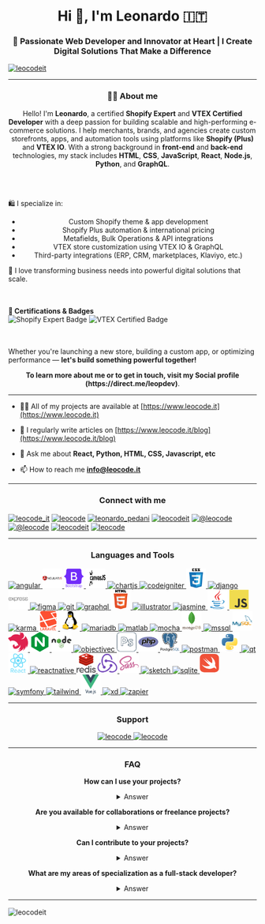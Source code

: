 <h1 align="center">Hi 👋, I'm Leonardo 🇮🇹</h1>
<h3 align="center">🚀 Passionate Web Developer and Innovator at Heart | I Create Digital Solutions That Make a Difference</h3>

<p align="left"> <a href="https://github.com/ryo-ma/github-profile-trophy"><img src="https://github-profile-trophy.vercel.app/?username=leocodeit" alt="leocodeit" /></a> </p>

---

<h3 align="center">👨‍💻 About me</h3>
<p align="center">
Hello! I'm <strong>Leonardo</strong>, a certified <strong>Shopify Expert</strong> and <strong>VTEX Certified Developer</strong> with a deep passion for building scalable and high-performing e-commerce solutions.  
I help merchants, brands, and agencies create custom storefronts, apps, and automation tools using platforms like <strong>Shopify (Plus)</strong> and <strong>VTEX IO</strong>.  
With a strong background in <strong>front-end</strong> and <strong>back-end</strong> technologies, my stack includes <strong>HTML</strong>, <strong>CSS</strong>, <strong>JavaScript</strong>, <strong>React</strong>, <strong>Node.js</strong>, <strong>Python</strong>, and <strong>GraphQL</strong>.

<br><br>

🛍️ I specialize in:
<ul align="center">
  <li>Custom Shopify theme & app development</li>
  <li>Shopify Plus automation & international pricing</li>
  <li>Metafields, Bulk Operations & API integrations</li>
  <li>VTEX store customization using VTEX IO & GraphQL</li>
  <li>Third-party integrations (ERP, CRM, marketplaces, Klaviyo, etc.)</li>
</ul>

🚀 I love transforming business needs into powerful digital solutions that scale.

<br><br>
<strong>📛 Certifications & Badges</strong><br>
<img src="https://img.shields.io/badge/Shopify%20Expert-Certified-brightgreen?logo=shopify&style=for-the-badge" alt="Shopify Expert Badge" />
<img src="https://img.shields.io/badge/VTEX%20Developer-Certified-purple?logo=vtex&style=for-the-badge" alt="VTEX Certified Badge" />

<br><br>
Whether you're launching a new store, building a custom app, or optimizing performance — <strong>let's build something powerful together!</strong>
</p>


<p align="center"><strong>To learn more about me or to get in touch, visit my Social profile (https://direct.me/leopdev)</strong>.


---

- 👨‍💻 All of my projects are available at [https://www.leocode.it](https://www.leocode.it)

- 📝 I regularly write articles on [https://www.leocode.it/blog](https://www.leocode.it/blog)

- 💬 Ask me about **React, Python, HTML, CSS, Javascript, etc**

- 📫 How to reach me **info@leocode.it**

---

<h3 align="center">Connect with me</h3>
<p align="left">
<a href="https://codepen.io/leocode_it" target="blank"><img align="center" src="https://raw.githubusercontent.com/rahuldkjain/github-profile-readme-generator/master/src/images/icons/Social/codepen.svg" alt="leocode_it" height="30" width="40" /></a>
<a href="https://dev.to/leocode" target="blank"><img align="center" src="https://raw.githubusercontent.com/rahuldkjain/github-profile-readme-generator/master/src/images/icons/Social/devto.svg" alt="leocode" height="30" width="40" /></a>
<a href="https://twitter.com/leonardo_pedani" target="blank"><img align="center" src="https://raw.githubusercontent.com/rahuldkjain/github-profile-readme-generator/master/src/images/icons/Social/twitter.svg" alt="leonardo_pedani" height="30" width="40" /></a>
<a href="https://instagram.com/leocodeit" target="blank"><img align="center" src="https://raw.githubusercontent.com/rahuldkjain/github-profile-readme-generator/master/src/images/icons/Social/instagram.svg" alt="leocodeit" height="30" width="40" /></a>
<a href="https://hashnode.com/@leocode" target="blank"><img align="center" src="https://raw.githubusercontent.com/rahuldkjain/github-profile-readme-generator/master/src/images/icons/Social/hashnode.svg" alt="@leocode" height="30" width="40" /></a>
<a href="https://medium.com/@leocode" target="blank"><img align="center" src="https://raw.githubusercontent.com/rahuldkjain/github-profile-readme-generator/master/src/images/icons/Social/medium.svg" alt="@leocode" height="30" width="40" /></a>
<a href="https://www.codechef.com/users/leocodeit" target="blank"><img align="center" src="https://cdn.jsdelivr.net/npm/simple-icons@3.1.0/icons/codechef.svg" alt="leocodeit" height="30" width="40" /></a>
<a href="https://www.topcoder.com/members/leocode" target="blank"><img align="center" src="https://raw.githubusercontent.com/rahuldkjain/github-profile-readme-generator/master/src/images/icons/Social/topcoder.svg" alt="leocode" height="30" width="40" /></a>
</p>

---

<h3 align="center">Languages and Tools</h3>
<p align="left"> <a href="https://angular.io" target="_blank" rel="noreferrer"> <img src="https://angular.io/assets/images/logos/angular/angular.svg" alt="angular" width="40" height="40"/> </a> <a href="https://angular.io" target="_blank" rel="noreferrer"> <img src="https://raw.githubusercontent.com/devicons/devicon/master/icons/angularjs/angularjs-original-wordmark.svg" alt="angularjs" width="40" height="40"/> </a> <a href="https://getbootstrap.com" target="_blank" rel="noreferrer"> <img src="https://raw.githubusercontent.com/devicons/devicon/master/icons/bootstrap/bootstrap-plain-wordmark.svg" alt="bootstrap" width="40" height="40"/> </a> <a href="https://canvasjs.com" target="_blank" rel="noreferrer"> <img src="https://raw.githubusercontent.com/Hardik0307/Hardik0307/master/assets/canvasjs-charts.svg" alt="canvasjs" width="40" height="40"/> </a> <a href="https://www.chartjs.org" target="_blank" rel="noreferrer"> <img src="https://www.chartjs.org/media/logo-title.svg" alt="chartjs" width="40" height="40"/> </a> <a href="https://codeigniter.com" target="_blank" rel="noreferrer"> <img src="https://cdn.worldvectorlogo.com/logos/codeigniter.svg" alt="codeigniter" width="40" height="40"/> </a> <a href="https://www.w3schools.com/css/" target="_blank" rel="noreferrer"> <img src="https://raw.githubusercontent.com/devicons/devicon/master/icons/css3/css3-original-wordmark.svg" alt="css3" width="40" height="40"/> </a> <a href="https://www.djangoproject.com/" target="_blank" rel="noreferrer"> <img src="https://cdn.worldvectorlogo.com/logos/django.svg" alt="django" width="40" height="40"/> </a> <a href="https://expressjs.com" target="_blank" rel="noreferrer"> <img src="https://raw.githubusercontent.com/devicons/devicon/master/icons/express/express-original-wordmark.svg" alt="express" width="40" height="40"/> </a> <a href="https://www.figma.com/" target="_blank" rel="noreferrer"> <img src="https://www.vectorlogo.zone/logos/figma/figma-icon.svg" alt="figma" width="40" height="40"/> </a> <a href="https://git-scm.com/" target="_blank" rel="noreferrer"> <img src="https://www.vectorlogo.zone/logos/git-scm/git-scm-icon.svg" alt="git" width="40" height="40"/> </a> <a href="https://graphql.org" target="_blank" rel="noreferrer"> <img src="https://www.vectorlogo.zone/logos/graphql/graphql-icon.svg" alt="graphql" width="40" height="40"/> </a> <a href="https://www.w3.org/html/" target="_blank" rel="noreferrer"> <img src="https://raw.githubusercontent.com/devicons/devicon/master/icons/html5/html5-original-wordmark.svg" alt="html5" width="40" height="40"/> </a> <a href="https://www.adobe.com/in/products/illustrator.html" target="_blank" rel="noreferrer"> <img src="https://www.vectorlogo.zone/logos/adobe_illustrator/adobe_illustrator-icon.svg" alt="illustrator" width="40" height="40"/> </a> <a href="https://jasmine.github.io/" target="_blank" rel="noreferrer"> <img src="https://www.vectorlogo.zone/logos/jasmine/jasmine-icon.svg" alt="jasmine" width="40" height="40"/> </a> <a href="https://www.java.com" target="_blank" rel="noreferrer"> <img src="https://raw.githubusercontent.com/devicons/devicon/master/icons/java/java-original.svg" alt="java" width="40" height="40"/> </a> <a href="https://developer.mozilla.org/en-US/docs/Web/JavaScript" target="_blank" rel="noreferrer"> <img src="https://raw.githubusercontent.com/devicons/devicon/master/icons/javascript/javascript-original.svg" alt="javascript" width="40" height="40"/> </a> <a href="https://karma-runner.github.io/latest/index.html" target="_blank" rel="noreferrer"> <img src="https://raw.githubusercontent.com/detain/svg-logos/780f25886640cef088af994181646db2f6b1a3f8/svg/karma.svg" alt="karma" width="40" height="40"/> </a> <a href="https://laravel.com/" target="_blank" rel="noreferrer"> <img src="https://raw.githubusercontent.com/devicons/devicon/master/icons/laravel/laravel-plain-wordmark.svg" alt="laravel" width="40" height="40"/> </a> <a href="https://www.linux.org/" target="_blank" rel="noreferrer"> <img src="https://raw.githubusercontent.com/devicons/devicon/master/icons/linux/linux-original.svg" alt="linux" width="40" height="40"/> </a> <a href="https://mariadb.org/" target="_blank" rel="noreferrer"> <img src="https://www.vectorlogo.zone/logos/mariadb/mariadb-icon.svg" alt="mariadb" width="40" height="40"/> </a> <a href="https://www.mathworks.com/" target="_blank" rel="noreferrer"> <img src="https://upload.wikimedia.org/wikipedia/commons/2/21/Matlab_Logo.png" alt="matlab" width="40" height="40"/> </a> <a href="https://mochajs.org" target="_blank" rel="noreferrer"> <img src="https://www.vectorlogo.zone/logos/mochajs/mochajs-icon.svg" alt="mocha" width="40" height="40"/> </a> <a href="https://www.mongodb.com/" target="_blank" rel="noreferrer"> <img src="https://raw.githubusercontent.com/devicons/devicon/master/icons/mongodb/mongodb-original-wordmark.svg" alt="mongodb" width="40" height="40"/> </a> <a href="https://www.microsoft.com/en-us/sql-server" target="_blank" rel="noreferrer"> <img src="https://www.svgrepo.com/show/303229/microsoft-sql-server-logo.svg" alt="mssql" width="40" height="40"/> </a> <a href="https://www.mysql.com/" target="_blank" rel="noreferrer"> <img src="https://raw.githubusercontent.com/devicons/devicon/master/icons/mysql/mysql-original-wordmark.svg" alt="mysql" width="40" height="40"/> </a> <a href="https://nestjs.com/" target="_blank" rel="noreferrer"> <img src="https://raw.githubusercontent.com/devicons/devicon/master/icons/nestjs/nestjs-plain.svg" alt="nestjs" width="40" height="40"/> </a> <a href="https://www.nginx.com" target="_blank" rel="noreferrer"> <img src="https://raw.githubusercontent.com/devicons/devicon/master/icons/nginx/nginx-original.svg" alt="nginx" width="40" height="40"/> </a> <a href="https://nodejs.org" target="_blank" rel="noreferrer"> <img src="https://raw.githubusercontent.com/devicons/devicon/master/icons/nodejs/nodejs-original-wordmark.svg" alt="nodejs" width="40" height="40"/> </a> <a href="https://developer.apple.com/library/archive/documentation/Cocoa/Conceptual/ProgrammingWithObjectiveC/Introduction/Introduction.html" target="_blank" rel="noreferrer"> <img src="https://www.vectorlogo.zone/logos/apple_objectivec/apple_objectivec-icon.svg" alt="objectivec" width="40" height="40"/> </a> <a href="https://www.photoshop.com/en" target="_blank" rel="noreferrer"> <img src="https://raw.githubusercontent.com/devicons/devicon/master/icons/photoshop/photoshop-line.svg" alt="photoshop" width="40" height="40"/> </a> <a href="https://www.php.net" target="_blank" rel="noreferrer"> <img src="https://raw.githubusercontent.com/devicons/devicon/master/icons/php/php-original.svg" alt="php" width="40" height="40"/> </a> <a href="https://www.postgresql.org" target="_blank" rel="noreferrer"> <img src="https://raw.githubusercontent.com/devicons/devicon/master/icons/postgresql/postgresql-original-wordmark.svg" alt="postgresql" width="40" height="40"/> </a> <a href="https://postman.com" target="_blank" rel="noreferrer"> <img src="https://www.vectorlogo.zone/logos/getpostman/getpostman-icon.svg" alt="postman" width="40" height="40"/> </a> <a href="https://www.python.org" target="_blank" rel="noreferrer"> <img src="https://raw.githubusercontent.com/devicons/devicon/master/icons/python/python-original.svg" alt="python" width="40" height="40"/> </a> <a href="https://www.qt.io/" target="_blank" rel="noreferrer"> <img src="https://upload.wikimedia.org/wikipedia/commons/0/0b/Qt_logo_2016.svg" alt="qt" width="40" height="40"/> </a> <a href="https://reactjs.org/" target="_blank" rel="noreferrer"> <img src="https://raw.githubusercontent.com/devicons/devicon/master/icons/react/react-original-wordmark.svg" alt="react" width="40" height="40"/> </a> <a href="https://reactnative.dev/" target="_blank" rel="noreferrer"> <img src="https://reactnative.dev/img/header_logo.svg" alt="reactnative" width="40" height="40"/> </a> <a href="https://redis.io" target="_blank" rel="noreferrer"> <img src="https://raw.githubusercontent.com/devicons/devicon/master/icons/redis/redis-original-wordmark.svg" alt="redis" width="40" height="40"/> </a> <a href="https://redux.js.org" target="_blank" rel="noreferrer"> <img src="https://raw.githubusercontent.com/devicons/devicon/master/icons/redux/redux-original.svg" alt="redux" width="40" height="40"/> </a> <a href="https://sass-lang.com" target="_blank" rel="noreferrer"> <img src="https://raw.githubusercontent.com/devicons/devicon/master/icons/sass/sass-original.svg" alt="sass" width="40" height="40"/> </a> <a href="https://www.sketch.com/" target="_blank" rel="noreferrer"> <img src="https://www.vectorlogo.zone/logos/sketchapp/sketchapp-icon.svg" alt="sketch" width="40" height="40"/> </a> <a href="https://www.sqlite.org/" target="_blank" rel="noreferrer"> <img src="https://www.vectorlogo.zone/logos/sqlite/sqlite-icon.svg" alt="sqlite" width="40" height="40"/> </a> <a href="https://developer.apple.com/swift/" target="_blank" rel="noreferrer"> <img src="https://raw.githubusercontent.com/devicons/devicon/master/icons/swift/swift-original.svg" alt="swift" width="40" height="40"/> </a> <a href="https://symfony.com" target="_blank" rel="noreferrer"> <img src="https://symfony.com/logos/symfony_black_03.svg" alt="symfony" width="40" height="40"/> </a> <a href="https://tailwindcss.com/" target="_blank" rel="noreferrer"> <img src="https://www.vectorlogo.zone/logos/tailwindcss/tailwindcss-icon.svg" alt="tailwind" width="40" height="40"/> </a> <a href="https://vuejs.org/" target="_blank" rel="noreferrer"> <img src="https://raw.githubusercontent.com/devicons/devicon/master/icons/vuejs/vuejs-original-wordmark.svg" alt="vuejs" width="40" height="40"/> </a> <a href="https://www.adobe.com/products/xd.html" target="_blank" rel="noreferrer"> <img src="https://cdn.worldvectorlogo.com/logos/adobe-xd.svg" alt="xd" width="40" height="40"/> </a> <a href="https://zapier.com" target="_blank" rel="noreferrer"> <img src="https://www.vectorlogo.zone/logos/zapier/zapier-icon.svg" alt="zapier" width="40" height="40"/> </a> </p>

---

<h3 align="center">Support</h3>
<p align="center">
  <a href="https://www.buymeacoffee.com/leocode"> 
    <img src="https://cdn.buymeacoffee.com/buttons/v2/default-yellow.png" height="50" width="210" alt="leocode" />
  </a>
  <a href="https://ko-fi.com/leocode"> 
    <img src="https://cdn.ko-fi.com/cdn/kofi3.png?v=3" height="50" width="210" alt="leocode" />
  </a>
</p>

---

<h3 align="center">FAQ</h3>

<p align="center">
  <b>How can I use your projects?</b>
  <br>
  <details align="center">
    <summary>Answer</summary>
    You can clone the repositories that interest you, follow the installation instructions in the README of each project, and start experimenting. If you have specific questions, feel free to open an issue.
  </details>
</p>

<p align="center">
  <b>Are you available for collaborations or freelance projects?</b>
  <br>
  <details align="center">
    <summary>Answer</summary>
    Yes, I am always interested in exploring new opportunities. Please contact me via <strong>email</strong> to discuss further.
  </details>
</p>

<p align="center">
  <b>Can I contribute to your projects?</b>
  <br>
  <details align="center">
    <summary>Answer</summary>
    Absolutely! I am happy to receive contributions. You can start by examining open issues or suggesting new features or improvements.
  </details>
</p>

<p align="center">
  <b>What are my areas of specialization as a full-stack developer?</b>
  <br>
  <details align="center">
    <summary>Answer</summary>
    I mainly focus on API integration (VTEX, WordPress, Shopify, Salesforce, Payment Systems, etc.), Python, Shopify APP, and customizing code to enhance UX and UI, but I am always open to exploring new technologies and frameworks.
  </details>
</p>



---

<p><img align="center" src="https://github-readme-streak-stats.herokuapp.com/?user=leocodeit&" alt="leocodeit" /></p>
